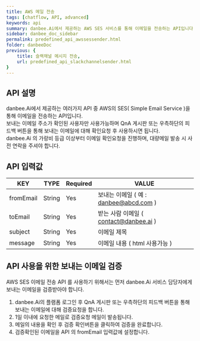 ```yaml
---
title: AWS 메일 전송
tags: [chatflow, API, advanced]
keywords: api
summary: danbee.Ai에서 제공하는 AWS SES 서비스를 통해 이메일을 전송하는 API입니다.
sidebar: danbee_doc_sidebar
permalink: predefined_api_awssessender.html
folder: danbeeDoc
previous: {
    title: 슬랙채널 메시지 전송,
    url: predefined_api_slackchannelsender.html
}
---
```


## API 설명

danbee.Ai에서 제공하는 여러가지 API 중 AWS의 SES( Simple Email Service )을 통해 이메일을 전송하는 API입니다.  <br />
보내는 이메일 주소가 확인된 사용자만 사용가능하며 QnA 게시판 또는 우측하단의 피드백 버튼을 통해 
보내는 이메일에 대해 확인요청 후 사용하시면 됩니다. <br />
danbee.Ai 의 가랑비 등급 이상부터 이메일 확인요청을 진행하며, 대량메일 발송 시 사전 연락을 주셔야 합니다. <br />
 
## API 입력값

| KEY | TYPE | Required | VALUE |
|--------|--------|--------|--------|
| fromEmail | String | Yes | 보내는 이메일 ( 예 : danbee@abcd.com ) |
| toEmail | String | Yes | 받는 사람 이메일 ( contact@danbee.ai ) |
| subject | String | Yes | 이메일 제목 |
| message | String | Yes | 이메일 내용 ( html 사용가능 ) |

## API 사용을 위한 보내는 이메일 검증

AWS SES 이메일 전송 API 를 사용하기 위해서는 먼저 danbee.Ai 서비스 담당자에게 보내는 이메일을 검증받아야 합니다.

1. danbee.Ai의 플램폼 로그인 후 QnA 게시판 또는 우측하단의 피드백 버튼을 통해 보내는 이메일에 대해 검증요청을 합니다.
2. 1일 이내에 요청한 메일로 검증요청 메일이 발송됩니다.
3. 메일의 내용을 확인 후 검증 확인버튼을 클릭하여 검증을 완료합니다.
4. 검증확인된 이메일을 API 의 fromEmail 입력값에 설정합니다.

<br />
